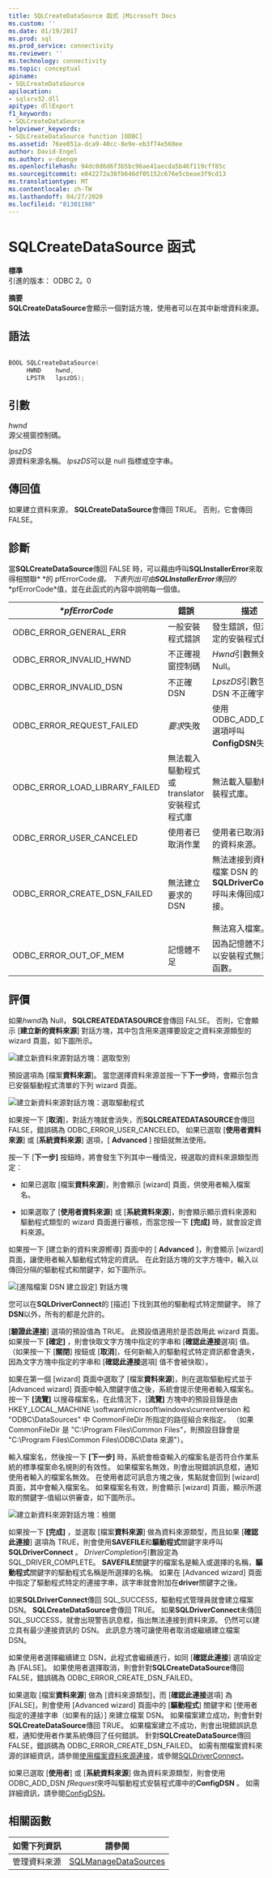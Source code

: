 ```yaml
---
title: SQLCreateDataSource 函式 |Microsoft Docs
ms.custom: ''
ms.date: 01/19/2017
ms.prod: sql
ms.prod_service: connectivity
ms.reviewer: ''
ms.technology: connectivity
ms.topic: conceptual
apiname:
- SQLCreateDataSource
apilocation:
- sqlsrv32.dll
apitype: dllExport
f1_keywords:
- SQLCreateDataSource
helpviewer_keywords:
- SQLCreateDataSource function [ODBC]
ms.assetid: 76ee851a-dca9-40cc-8e9e-eb3f74e560ee
author: David-Engel
ms.author: v-daenge
ms.openlocfilehash: 94dc0d6d6f3b5bc96ae41aecda5b46f119cff85c
ms.sourcegitcommit: e042272a38fb646df05152c676e5cbeae3f9cd13
ms.translationtype: MT
ms.contentlocale: zh-TW
ms.lasthandoff: 04/27/2020
ms.locfileid: "81301198"
---
```

# <a name="sqlcreatedatasource-function"></a>SQLCreateDataSource 函式
**標準**  
 引進的版本： ODBC 2。0  
  
 **摘要**  
 **SQLCreateDataSource**會顯示一個對話方塊，使用者可以在其中新增資料來源。  
  
## <a name="syntax"></a>語法  
  
```cpp  
  
BOOL SQLCreateDataSource(  
     HWND    hwnd,  
     LPSTR   lpszDS);  
```  
  
## <a name="arguments"></a>引數  
 *hwnd*  
 源父視窗控制碼。  
  
 *lpszDS*  
 源資料來源名稱。 *lpszDS*可以是 null 指標或空字串。  
  
## <a name="returns"></a>傳回值  
 如果建立資料來源， **SQLCreateDataSource**會傳回 TRUE。 否則，它會傳回 FALSE。  
  
## <a name="diagnostics"></a>診斷  
 當**SQLCreateDataSource**傳回 FALSE 時，可以藉由呼叫**SQLInstallerError**來取得相關聯* \*的 pfErrorCode*值。 下表列出可由**SQLInstallerError**傳回的* \*pfErrorCode*值，並在此函式的內容中說明每一個值。  
  
|*\*pfErrorCode*|錯誤|描述|  
|---------------------|-----------|-----------------|  
|ODBC_ERROR_GENERAL_ERR|一般安裝程式錯誤|發生錯誤，但沒有特定的安裝程式錯誤。|  
|ODBC_ERROR_INVALID_HWND|不正確視窗控制碼|*Hwnd*引數無效或為 Null。|  
|ODBC_ERROR_INVALID_DSN|不正確 DSN|*LpszDS*引數包含對 DSN 不正確字串。|  
|ODBC_ERROR_REQUEST_FAILED|*要求*失敗|使用 ODBC_ADD_DSN 選項呼叫**ConfigDSN**失敗。|  
|ODBC_ERROR_LOAD_LIBRARY_FAILED|無法載入驅動程式或 translator 安裝程式程式庫|無法載入驅動程式安裝程式庫。|  
|ODBC_ERROR_USER_CANCELED|使用者已取消作業|使用者已取消建立新的資料來源。|  
|ODBC_ERROR_CREATE_DSN_FAILED|無法建立要求的 DSN|無法連接到資料庫;檔案 DSN 的**SQLDriverConnect**呼叫未傳回成功的連接。<br /><br /> 無法寫入檔案。|  
|ODBC_ERROR_OUT_OF_MEM|記憶體不足|因為記憶體不足，所以安裝程式無法執行函數。|  
  
## <a name="comments"></a>評價  
 如果*hwnd*為 Null， **SQLCREATEDATASOURCE**會傳回 FALSE。 否則，它會顯示 [**建立新的資料來源**] 對話方塊，其中包含用來選擇要設定之資料來源類型的 wizard 頁面，如下圖所示。  
  
 ![建立新資料來源對話方塊：選取型別](../../../odbc/reference/syntax/media/ch23a.gif "CH23A")  
  
 預設選項為 [檔案**資料來源**]。 當您選擇資料來源並按一下**下一步**時，會顯示包含已安裝驅動程式清單的下列 wizard 頁面。  
  
 ![建立新資料來源對話方塊：選取驅動程式](../../../odbc/reference/syntax/media/ch23b.gif "CH23B")  
  
 如果按一下 [**取消**]，對話方塊就會消失，而**SQLCREATEDATASOURCE**會傳回 FALSE，錯誤碼為 ODBC_ERROR_USER_CANCELED。 如果已選取 [**使用者資料來源**] 或 [**系統資料來源**] 選項，[ **Advanced** ] 按鈕就無法使用。  
  
 按一下 [**下一步]** 按鈕時，將會發生下列其中一種情況，視選取的資料來源類型而定：  
  
-   如果已選取 [檔案**資料來源**]，則會顯示 [wizard] 頁面，供使用者輸入檔案名。  
  
-   如果選取了 [**使用者資料來源**] 或 [**系統資料來源**]，則會顯示顯示資料來源和驅動程式類型的 wizard 頁面進行審核，而當您按一下 **[完成]** 時，就會設定資料來源。  
  
 如果按一下 [建立新的資料來源嚮導] 頁面中的 [ **Advanced** ]，則會顯示 [wizard] 頁面，讓使用者輸入驅動程式特定的資訊。 在此對話方塊的文字方塊中，輸入以傳回分隔的驅動程式和關鍵字，如下圖所示。  
  
 ![[進階檔案 DSN 建立設定] 對話方塊](../../../odbc/reference/syntax/media/ch23c.gif "CH23C")  
  
 您可以在**SQLDriverConnect**的 [描述] 下找到其他的驅動程式特定關鍵字。 除了**DSN**以外，所有的都是允許的。  
  
 [**驗證此連接**] 選項的預設值為 TRUE。 此預設值適用於是否啟用此 wizard 頁面。 如果按一下 **[確定]** ，則會快取文字方塊中指定的字串和 [**確認此連接**選項] 值。 （如果按一下 [**關閉**] 按鈕或 [**取消**]，任何新輸入的驅動程式特定資訊都會遺失，因為文字方塊中指定的字串和 [**確認此連接**選項] 值不會被快取）。  
  
 如果在第一個 [wizard] 頁面中選取了 [檔案**資料來源**]，則在選取驅動程式並于 [Advanced wizard] 頁面中輸入關鍵字值之後，系統會提示使用者輸入檔案名。 按一下 **[流覽]** 以搜尋檔案名，在此情況下，[**流覽]** 方塊中的預設目錄是由 HKEY_LOCAL_MACHINE \software\microsoft\windows\currentversion 和 "ODBC\DataSources" 中 CommonFileDir 所指定的路徑組合來指定。 （如果 CommonFileDir 是 "C:\Program Files\Common Files"，則預設目錄會是 "C:\Program Files\Common Files\ODBC\Data 來源"）。  
  
 輸入檔案名，然後按一下 **[下一步]** 時，系統會檢查輸入的檔案名是否符合作業系統的標準檔案命名規則的有效性。 如果檔案名無效，則會出現錯誤訊息框，通知使用者輸入的檔案名無效。 在使用者認可訊息方塊之後，焦點就會回到 [wizard] 頁面，其中會輸入檔案名。 如果檔案名有效，則會顯示 [wizard] 頁面，顯示所選取的關鍵字-值組以供審查，如下圖所示。  
  
 ![建立新資料來源對話方塊：檢閱](../../../odbc/reference/syntax/media/ch23d.gif "CH23D")  
  
 如果按一下 **[完成]** ，並選取 [檔案**資料來源**] 做為資料來源類型，而且如果 [**確認此連接**] 選項為 TRUE，則會使用**SAVEFILE**和**驅動程式**關鍵字來呼叫**SQLDriverConnect** 。 *DriverCompletion*引數設定為 SQL_DRIVER_COMPLETE。 **SAVEFILE**關鍵字的檔案名是輸入或選擇的名稱，**驅動程式**關鍵字的驅動程式名稱是所選擇的名稱。 如果在 [Advanced wizard] 頁面中指定了驅動程式特定的連接字串，該字串就會附加在**driver**關鍵字之後。  
  
 如果**SQLDriverConnect**傳回 SQL_SUCCESS，驅動程式管理員就會建立檔案 DSN。 **SQLCreateDataSource**會傳回 TRUE。 如果**SQLDriverConnect**未傳回 SQL_SUCCESS，就會出現警告訊息框，指出無法連接到資料來源。 仍然可以建立具有最少連接資訊的 DSN。 此訊息方塊可讓使用者取消或繼續建立檔案 DSN。  
  
 如果使用者選擇繼續建立 DSN，此程式會繼續進行，如同 [**確認此連接**] 選項設定為 [FALSE]。 如果使用者選擇取消，則會針對**SQLCreateDataSource**傳回 FALSE，錯誤碼為 ODBC_ERROR_CREATE_DSN_FAILED。  
  
 如果選取 [檔案**資料來源**] 做為 [資料來源類型]，而 [**確認此連接**選項] 為 [FALSE]，則會使用 [Advanced wizard] 頁面中的 [**驅動程式**] 關鍵字和 [使用者指定的連接字串（如果有的話）] 來建立檔案 DSN。 如果檔案建立成功，則會針對**SQLCreateDataSource**傳回 TRUE。 如果檔案建立不成功，則會出現錯誤訊息框，通知使用者作業系統傳回了任何錯誤。 針對**SQLCreateDataSource**傳回 FALSE，錯誤碼為 ODBC_ERROR_CREATE_DSN_FAILED。 如需有關檔案資料來源的詳細資訊，請參閱[使用檔案資料來源連接](../../../odbc/reference/develop-app/connecting-using-file-data-sources.md)，或參閱[SQLDriverConnect](../../../odbc/reference/syntax/sqldriverconnect-function.md)。  
  
 如果已選取 [**使用者**] 或 [**系統資料來源**] 做為資料來源類型，則會使用 ODBC_ADD_DSN *fRequest*來呼叫驅動程式安裝程式庫中的**ConfigDSN** 。 如需詳細資訊，請參閱[ConfigDSN](../../../odbc/reference/syntax/configdsn-function.md)。  
  
## <a name="related-functions"></a>相關函數  
  
|如需下列資訊|請參閱|  
|---------------------------|---------|  
|管理資料來源|[SQLManageDataSources](../../../odbc/reference/syntax/sqlmanagedatasources.md)|
